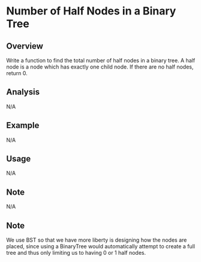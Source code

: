 # Number of Half Nodes in a Binary Tree

Overview
---
Write a function to find the total number of half nodes in a binary tree. A 
half node is a node which has exactly one child node. If there are no half 
nodes, return 0.

Analysis
---
N/A

Example
---
N/A

Usage
---
N/A

Note
---
N/A

Note
---
We use BST so that we have more liberty is designing how the nodes are placed, 
since using a BinaryTree would automatically attempt to create a full tree 
and thus only limiting us to having 0 or 1 half nodes.
